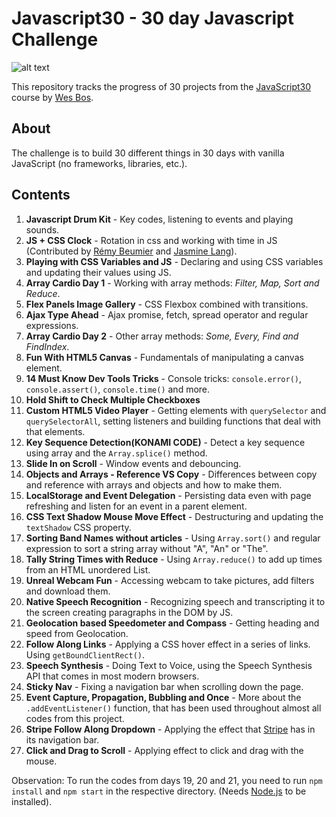 # Javascript30 - 30 day Javascript Challenge

![alt text](https://camo.githubusercontent.com/13a16597bc17b350b043e30ab701082fc276d3c4/68747470733a2f2f6a61766173637269707433302e636f6d2f696d616765732f4a53332d736f6369616c2d73686172652e706e67 "JS30")

This repository tracks the progress of 30 projects from the [JavaScript30](https://javascript30.com) course by [Wes Bos](https://github.com/wesbos).

## About
The challenge is to build 30 different things in 30 days with vanilla JavaScript (no frameworks, libraries, etc.).

## Contents
1. **Javascript Drum Kit** - Key codes, listening to events and playing sounds.
2. **JS + CSS Clock** - Rotation in css and working with time in JS (Contributed by [Rémy Beumier](https://github.com/beumsk) and [Jasmine Lang](https://github.com/jlangdesign)).
3. **Playing with CSS Variables and JS** - Declaring and using CSS variables and updating their values using JS.
4. **Array Cardio Day 1** - Working with array methods: *Filter, Map, Sort and Reduce*.
5. **Flex Panels Image Gallery** - CSS Flexbox combined with transitions.
6. **Ajax Type Ahead** - Ajax promise, fetch, spread operator and regular expressions.
7. **Array Cardio Day 2** - Other array methods: *Some, Every, Find and FindIndex*.
8. **Fun With HTML5 Canvas** - Fundamentals of manipulating a canvas element.
9. **14 Must Know Dev Tools Tricks** - Console tricks: `console.error()`, `console.assert()`, `console.time()` and more.
10. **Hold Shift to Check Multiple Checkboxes**
11. **Custom HTML5 Video Player** - Getting elements with `querySelector` and `querySelectorAll`, setting listeners and building functions that deal with that elements.
12. **Key Sequence Detection(KONAMI CODE)** - Detect a key sequence using array and the `Array.splice()` method.
13. **Slide In on Scroll** - Window events and debouncing.
14. **Objects and Arrays - Reference VS Copy** - Differences between copy and reference with arrays and objects and how to make them.
15. **LocalStorage and Event Delegation** - Persisting data even with page refreshing and listen for an event in a parent element.
16. **CSS Text Shadow Mouse Move Effect** - Destructuring and updating the `textShadow` CSS property.
17. **Sorting Band Names without articles** - Using `Array.sort()` and regular expression to sort a string array without "A", "An" or "The".
18. **Tally String Times with Reduce** - Using `Array.reduce()` to add up times from an HTML unordered List.
19. **Unreal Webcam Fun** - Accessing webcam to take pictures, add filters and download them.
20. **Native Speech Recognition** - Recognizing speech and transcripting it to the screen creating paragraphs in the DOM by JS.
21. **Geolocation based Speedometer and Compass** - Getting heading and speed from Geolocation.
22. **Follow Along Links** - Applying a CSS hover effect in a series of links. Using `getBoundClientRect()`.
23. **Speech Synthesis** - Doing Text to Voice, using the Speech Synthesis API that comes in most modern browsers.
24. **Sticky Nav** - Fixing a navigation bar when scrolling down the page.
25. **Event Capture, Propagation, Bubbling and Once** - More about the `.addEventListener()` function, that has been used throughout almost all codes from this project.
26. **Stripe Follow Along Dropdown** - Applying the effect that [Stripe](https://stripe.com/) has in its navigation bar.
27. **Click and Drag to Scroll** - Applying effect to click and drag with the mouse.

Observation: To run the codes from days 19, 20 and 21, you need to run `npm install` and `npm start` in the respective directory. (Needs [Node.js](https://nodejs.org/) to be installed). 